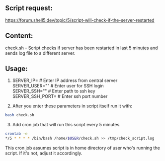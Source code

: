 ## Script request:
https://forum.shell5.dev/topic/5/script-will-check-if-the-server-restarted

## Content:

check.sh - Script checks if server has been restarted in last 5 minutes and sends log file to a different server.

## Usage:

1. SERVER_IP= # Enter IP address from central server </br>
SERVER_USER="" # Enter user for SSH login </br>
SERVER_SSH="" # Enter path to ssh key</br>
SERVER_SSH_PORT= # Enter ssh port number

2. After you enter these parameters in script itself run it with:

```bash
bash check.sh
```
3. Add cron job that will run this script every 5 minutes.
```bash
crontab -e
*/5 * * * * /bin/bash /home/$USER/check.sh >> /tmp/check_script.log
```
This cron job assumes script is in home directory of user who's running the script. If it's not, adjust it accordingly.
